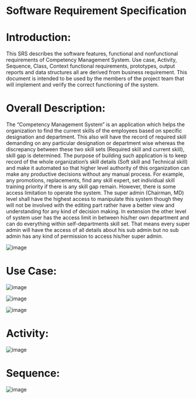# Software Requirement Specification

# Introduction:
This SRS describes the software features, functional and nonfunctional requirements of Competency Management System. Use case, Activity, Sequence, Class, Context functional requirements, prototypes, output reports and data structures all are derived from business requirement.  This document is intended to be used by the members of the project team   that will implement and verify the correct functioning of the system.


# Overall Description:
The “Competency Management System” is an application which helps the organization to find the current skills of the employees based on specific designation and department. This also will have the record of required skill demanding on any particular designation or department wise whereas the discrepancy between these two skill sets (Required skill and current skill), skill gap is determined.
The purpose of building such application is to keep record of the whole organization’s skill details (Soft skill and Technical skill) and make it automated so that higher level authority of this organization can make any productive decisions without any manual process. For example, any promotions, replacements, find any skill expert, set individual skill training priority if there is any skill gap remain.
However, there is some access limitation to operate the system. The super admin (Chairman, MD) level shall have the highest access to manipulate this system though they will not be involved with the editing part rather have a better view and understanding for any kind of decision making. In extension the other level of system user has the access limit in between his/her own department and can do everything within self-departments skill set. That means every super admin will have the access of all details about his sub admin but no sub admin has any kind of permission to access his/her super admin.

![image](https://user-images.githubusercontent.com/30318018/79991948-adadc080-84d4-11ea-84a1-b42ea50e8778.png)


# Use Case:

![image](https://user-images.githubusercontent.com/30318018/79993981-2f9ee900-84d7-11ea-812a-d171da373eff.png)


![image](https://user-images.githubusercontent.com/30318018/79994089-5826e300-84d7-11ea-9edf-9488b6e23018.png)


![image](https://user-images.githubusercontent.com/30318018/79994169-6d037680-84d7-11ea-891b-d17c854a1f15.png)


# Activity:

![image](https://user-images.githubusercontent.com/30318018/79994316-9cb27e80-84d7-11ea-938d-0f689e7b441c.png)


# Sequence:

![image](https://user-images.githubusercontent.com/30318018/79994398-bd7ad400-84d7-11ea-9a02-77d7381fa15b.png)


